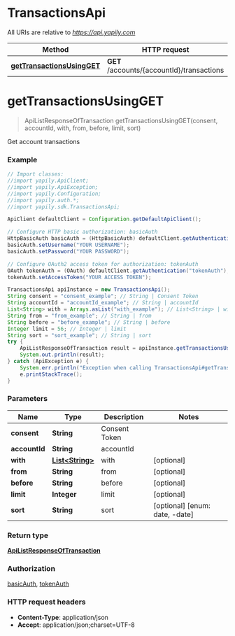 # TransactionsApi

All URIs are relative to *https://api.yapily.com*

Method | HTTP request | Description
------------- | ------------- | -------------
[**getTransactionsUsingGET**](TransactionsApi.md#getTransactionsUsingGET) | **GET** /accounts/{accountId}/transactions | Get account transactions


<a name="getTransactionsUsingGET"></a>
# **getTransactionsUsingGET**
> ApiListResponseOfTransaction getTransactionsUsingGET(consent, accountId, with, from, before, limit, sort)

Get account transactions

### Example
```java
// Import classes:
//import yapily.ApiClient;
//import yapily.ApiException;
//import yapily.Configuration;
//import yapily.auth.*;
//import yapily.sdk.TransactionsApi;

ApiClient defaultClient = Configuration.getDefaultApiClient();

// Configure HTTP basic authorization: basicAuth
HttpBasicAuth basicAuth = (HttpBasicAuth) defaultClient.getAuthentication("basicAuth");
basicAuth.setUsername("YOUR USERNAME");
basicAuth.setPassword("YOUR PASSWORD");

// Configure OAuth2 access token for authorization: tokenAuth
OAuth tokenAuth = (OAuth) defaultClient.getAuthentication("tokenAuth");
tokenAuth.setAccessToken("YOUR ACCESS TOKEN");

TransactionsApi apiInstance = new TransactionsApi();
String consent = "consent_example"; // String | Consent Token
String accountId = "accountId_example"; // String | accountId
List<String> with = Arrays.asList("with_example"); // List<String> | with
String from = "from_example"; // String | from
String before = "before_example"; // String | before
Integer limit = 56; // Integer | limit
String sort = "sort_example"; // String | sort
try {
    ApiListResponseOfTransaction result = apiInstance.getTransactionsUsingGET(consent, accountId, with, from, before, limit, sort);
    System.out.println(result);
} catch (ApiException e) {
    System.err.println("Exception when calling TransactionsApi#getTransactionsUsingGET");
    e.printStackTrace();
}
```

### Parameters

Name | Type | Description  | Notes
------------- | ------------- | ------------- | -------------
 **consent** | **String**| Consent Token |
 **accountId** | **String**| accountId |
 **with** | [**List&lt;String&gt;**](String.md)| with | [optional]
 **from** | **String**| from | [optional]
 **before** | **String**| before | [optional]
 **limit** | **Integer**| limit | [optional]
 **sort** | **String**| sort | [optional] [enum: date, -date]

### Return type

[**ApiListResponseOfTransaction**](ApiListResponseOfTransaction.md)

### Authorization

[basicAuth](../README.md#basicAuth), [tokenAuth](../README.md#tokenAuth)

### HTTP request headers

 - **Content-Type**: application/json
 - **Accept**: application/json;charset=UTF-8

